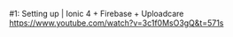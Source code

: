 #1: Setting up | Ionic 4 + Firebase + Uploadcare
https://www.youtube.com/watch?v=3c1f0MsO3gQ&t=571s

